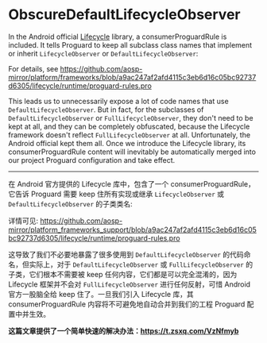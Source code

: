 # ObscureDefaultLifecycleObserver

In the Android official [Lifecycle](https://developer.android.com/jetpack/androidx/releases/lifecycle) library, a consumerProguardRule is included. It tells Proguard to keep all subclass class names that implement or inherit `LifecycleObserver` or `DefaultLifecycleObserver`:

For details, see https://github.com/aosp-mirror/platform/frameworks/blob/a9ac247af2afd4115c3eb6d16c05bc92737d6305/lifecycle/runtime/proguard-rules.pro

This leads us to unnecessarily expose a lot of code names that use `DefaultLifecycleObserver`. But in fact, for the subclasses of `DefaultLifecycleObserver` or `FullLifecycleObserver`, they don't need to be kept at all, and they can be completely obfuscated, because the Lifecycle framework doesn't reflect `FullLifecycleObserver` at all. Unfortunately, the Android official kept them all. Once we introduce the Lifecycle library, its consumerProguardRule content will inevitably be automatically merged into our project Proguard configuration and take effect.

---

在 Android 官方提供的 Lifecycle 库中，包含了一个 consumerProguardRule，它告诉 Proguard 需要 keep 住所有实现或继承 `LifecycleObserver` 或 `DefaultLifecycleObserver` 的子类类名:

详情可见: https://github.com/aosp-mirror/platform_frameworks_support/blob/a9ac247af2afd4115c3eb6d16c05bc92737d6305/lifecycle/runtime/proguard-rules.pro

这导致了我们不必要地暴露了很多使用到 `DefaultLifecycleObserver` 的代码命名，但实际上，对于 `DefaultLifecycleObserver` 或 `FullLifecycleObserver` 的子类，它们根本不需要被 keep 任何内容，它们都是可以完全混淆的，因为 Lifecycle 框架并不会对 `FullLifecycleObserver` 进行任何反射，可惜 Android 官方一股脑全给 keep 住了。一旦我们引入 Lifecycle 库，其 consumerProguardRule 内容将不可避免地自动合并到我们的工程 Proguard 配置中并生效。

**这篇文章提供了一个简单快速的解决办法：https://t.zsxq.com/VzNfmyb**
